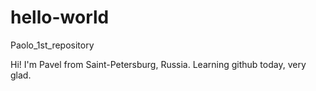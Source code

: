 # hello-world
Paolo_1st_repository

Hi!
I'm Pavel from Saint-Petersburg, Russia.
Learning github today, very glad.

